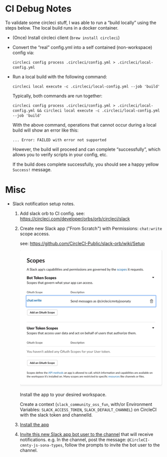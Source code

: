 CI Debug Notes
================
To validate some circleci stuff, I was able to run a “build locally” using the steps below.
The local build runs in a docker container.

  * (Once) Install circleci client (`brew install circleci`)

  * Convert the “real” config.yml into a self contained (non-workspace) config via:

        circleci config process .circleci/config.yml > .circleci/local-config.yml

  * Run a local build with the following command:
          
        circleci local execute -c .circleci/local-config.yml --job 'build'

    Typically, both commands are run together:
    
        circleci config process .circleci/config.yml > .circleci/local-config.yml && circleci local execute -c .circleci/local-config.yml --job 'build'
    
    With the above command, operations that cannot occur during a local build will show an error like this:
     
      ```
      ... Error: FAILED with error not supported
      ```
    
      However, the build will proceed and can complete “successfully”, which allows you to verify scripts in your config, etc.
      
      If the build does complete successfully, you should see a happy yellow `Success!` message.

Misc
====

* Slack notification setup notes.

    1. Add slack orb to CI config. see: https://circleci.com/developer/orbs/orb/circleci/slack
    2. Create new Slack app ("From Scratch") with Permissions: `chat:write` scope access. 
       
       see: https://github.com/CircleCI-Public/slack-orb/wiki/Setup

       ![appScope](images/slack-app-scope.png)
       
       Install the app to your desired workspace.
       
       Create a context (`slack_community_oss_fun`, with/or Environment Variables: `SLACK_ACCESS_TOKEN`, `SLACK_DEFAULT_CHANNEL`) 
       on CircleCI with the slack token and channelId.
    3. [Install the app](https://slack.com/help/articles/202035138-Add-apps-to-your-Slack-workspace)
    4. [Invite this new Slack app bot user to the channel](https://www.ibm.com/docs/en/SS3GDX_1.1.0/chatops_prerequisite_invite_app_to_channel.html)
       that will receive notifications. e.g. In the channel, post the message: `@CircleCI-cmnty-js-sona-types`, follow
       the prompts to invite the bot user to the channel.

